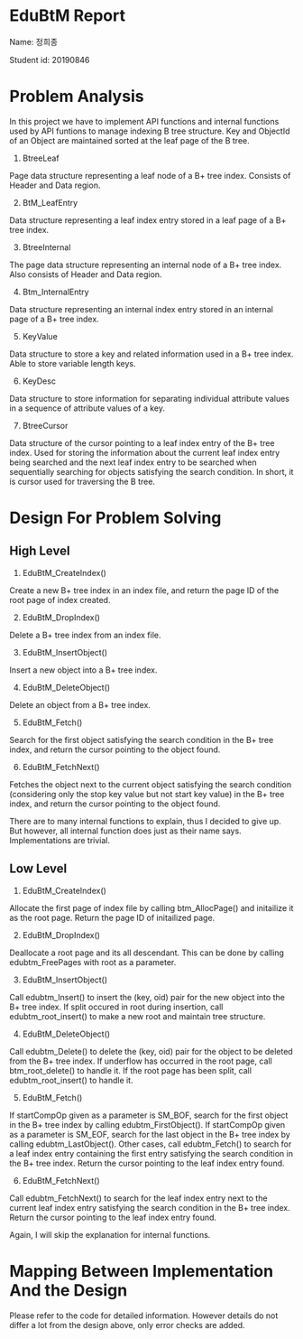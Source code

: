 # EduBtM Report

Name: 정희종

Student id: 20190846

# Problem Analysis

In this project we have to implement API functions and internal functions used by API funtions to manage indexing B tree structure. Key and ObjectId of an Object are maintained sorted at the leaf page of the B tree.


1. BtreeLeaf

Page data structure representing a leaf node of a B+ tree index. Consists of Header and Data region.

2. BtM_LeafEntry

Data structure representing a leaf index entry stored in a leaf page of a B+ tree index.

3. BtreeInternal

The page data structure representing an internal node of a B+ tree index. Also consists of Header and Data region.

4. Btm_InternalEntry

Data structure representing an internal index entry stored in an internal page of a B+ tree index.

5. KeyValue

Data structure to store a key and related information used in a B+ tree index. Able to store variable length keys.

6. KeyDesc

Data structure to store information for separating individual attribute values in a sequence of attribute values of a key.

7. BtreeCursor

Data structure of the cursor pointing to a leaf index entry of the B+ tree index. 
Used for storing the information about the current leaf index entry being searched and the next leaf index entry to be searched when sequentially searching for objects satisfying the search condition. 
In short, it is cursor used for traversing the B tree. 

# Design For Problem Solving

## High Level

1. EduBtM_CreateIndex()

Create a new B+ tree index in an index file, and return the page ID of the root page of index created.

2. EduBtM_DropIndex()

Delete a B+ tree index from an index file. 

3. EduBtM_InsertObject()

Insert a new object into a B+ tree index. 

4. EduBtM_DeleteObject() 

Delete an object from a B+ tree index.

5. EduBtM_Fetch()

Search for the first object satisfying the search condition in the B+ tree index, and return the cursor pointing to the object found. 

6. EduBtM_FetchNext()

Fetches the object next to the current object satisfying the search condition (considering only the stop key value but not start key value) in the B+ tree index, and return the cursor pointing to the object found.

There are to many internal functions to explain, thus I decided to give up. But however, all internal function does just as their name says. Implementations are trivial.

## Low Level

1. EduBtM_CreateIndex()

Allocate the first page of index file by calling btm_AllocPage() and initailize it as the root page. Return the page ID of initailized page.

2. EduBtM_DropIndex()

Deallocate a root page and its all descendant. This can be done by calling edubtm_FreePages with root as a parameter.

3. EduBtM_InsertObject()

Call edubtm_Insert() to insert the (key, oid) pair for the new object into the B+ tree index. If split occured in root during insertion, call edubtm_root_insert() to make a new root and maintain tree structure.

4. EduBtM_DeleteObject() 

Call edubtm_Delete() to delete the (key, oid) pair for the object to be deleted from the B+ tree index. 
If underflow has occurred in the root page, call btm_root_delete() to handle it.
If the root page has been split, call edubtm_root_insert() to handle it.

5. EduBtM_Fetch()

If startCompOp given as a parameter is SM_BOF, search for the first object in the B+ tree index by calling edubtm_FirstObject(). 
If startCompOp given as a parameter is SM_EOF, search for the last object in the B+ tree index by calling edubtm_LastObject(). 
Other cases, call edubtm_Fetch() to search for a leaf index entry containing the first entry satisfying the search condition in the B+ tree index. 
Return the cursor pointing to the leaf index entry found. 

6. EduBtM_FetchNext()

Call edubtm_FetchNext() to search for the leaf index entry next to the current leaf index entry satisfying the search condition in the B+ tree index. 
Return the cursor pointing to the leaf index entry found. 

Again, I will skip the explanation for internal functions.

# Mapping Between Implementation And the Design

Please refer to the code for detailed information. However details do not differ a lot from the design above, only error checks are added.